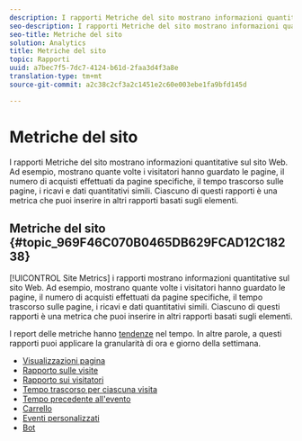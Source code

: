 ```yaml
---
description: I rapporti Metriche del sito mostrano informazioni quantitative sul sito Web. Ad esempio, mostrano quante volte i visitatori hanno guardato le pagine, il numero di acquisti effettuati da pagine specifiche, il tempo trascorso sulle pagine, i ricavi e dati quantitativi simili. Ciascuno di questi rapporti è una metrica che puoi inserire in altri rapporti basati sugli elementi.
seo-description: I rapporti Metriche del sito mostrano informazioni quantitative sul sito Web. Ad esempio, mostrano quante volte i visitatori hanno guardato le pagine, il numero di acquisti effettuati da pagine specifiche, il tempo trascorso sulle pagine, i ricavi e dati quantitativi simili. Ciascuno di questi rapporti è una metrica che puoi inserire in altri rapporti basati sugli elementi.
seo-title: Metriche del sito
solution: Analytics
title: Metriche del sito
topic: Rapporti
uuid: a7bec7f5-7dc7-4124-b61d-2faa3d4f3a8e
translation-type: tm+mt
source-git-commit: a2c38c2cf3a2c1451e2c60e003ebe1fa9bfd145d

---
```



# Metriche del sito

I rapporti Metriche del sito mostrano informazioni quantitative sul sito Web. Ad esempio, mostrano quante volte i visitatori hanno guardato le pagine, il numero di acquisti effettuati da pagine specifiche, il tempo trascorso sulle pagine, i ricavi e dati quantitativi simili. Ciascuno di questi rapporti è una metrica che puoi inserire in altri rapporti basati sugli elementi.

## Metriche del sito {#topic_969F46C070B0465DB629FCAD12C18238}

[!UICONTROL Site Metrics] i rapporti mostrano informazioni quantitative sul sito Web. Ad esempio, mostrano quante volte i visitatori hanno guardato le pagine, il numero di acquisti effettuati da pagine specifiche, il tempo trascorso sulle pagine, i ricavi e dati quantitativi simili. Ciascuno di questi rapporti è una metrica che puoi inserire in altri rapporti basati sugli elementi.

I report delle metriche hanno [tendenze](/help/components/c-variables/dimensionslist/reports-types.md) nel tempo. In altre parole, a questi rapporti puoi applicare la granularità di ora e giorno della settimana.

* [Visualizzazioni pagina](../../../components/c-variables/dimensionslist/reports-page-views.md#concept_332C9BDFD6C1495C8362860478B9BA33)
* [Rapporto sulle visite](../../../components/c-variables/dimensionslist/reports-visits.md#concept_50CA55CF2A41430CBC754AEEEE6023A9)
* [Rapporto sui visitatori](../../../components/c-variables/dimensionslist/reports-visitors.md#concept_7371DAB5DA474D03A2D1448F151E011B)
* [Tempo trascorso per ciascuna visita](../../../components/c-variables/dimensionslist/reports-time-spent-per-visit.md#concept_E3D0FEC81E1F4987B39CC467F19FFCFF)
* [Tempo precedente all'evento](../../../components/c-variables/dimensionslist/reports-time-prior-to-event.md#concept_00820DACA2F24EE6A83B0FB211BE6907)
* [Carrello](../../../components/c-variables/dimensionslist/reports-shopping-cart.md#concept_6AEC5A6C707B46B790C1A79E72F9A339)
* [Eventi personalizzati](../../../components/c-variables/dimensionslist/reports-custom-events.md#concept_9337B2FB8A3F417BA8689FE7FD64629F)
* [Bot](../../../components/c-variables/dimensionslist/reports-bots.md#concept_15E1C8514EF54581A9467877F62426EC)
